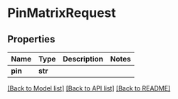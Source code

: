 # PinMatrixRequest

## Properties
Name | Type | Description | Notes
------------ | ------------- | ------------- | -------------
**pin** | **str** |  | 

[[Back to Model list]](../README.md#documentation-for-models) [[Back to API list]](../README.md#documentation-for-api-endpoints) [[Back to README]](../README.md)


